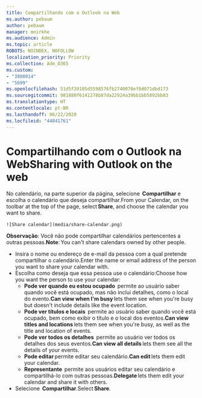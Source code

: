 ```yaml
---
title: Compartilhando com o Outlook na Web
ms.author: pebaum
author: pebaum
manager: mnirkhe
ms.audience: Admin
ms.topic: article
ROBOTS: NOINDEX, NOFOLLOW
localization_priority: Priority
ms.collection: Adm_O365
ms.custom:
- "3800014"
- "5699"
ms.openlocfilehash: 51d5f20105d5598576fb2740070ef8d071dbd173
ms.sourcegitcommit: 981880f6141278b87da22924a39bb1bb5892bb83
ms.translationtype: HT
ms.contentlocale: pt-BR
ms.lasthandoff: 06/22/2020
ms.locfileid: "44841761"
---
```

# <a name="sharing-with-outlook-on-the-web"></a><span data-ttu-id="da58f-102">Compartilhando com o Outlook na Web</span><span class="sxs-lookup"><span data-stu-id="da58f-102">Sharing with Outlook on the web</span></span>

<span data-ttu-id="da58f-103">No calendário, na parte superior da página, selecione  **Compartilhar** e escolha o calendário que deseja compartilhar.</span><span class="sxs-lookup"><span data-stu-id="da58f-103">From your Calendar, on the toolbar at the top of the page, select **Share**, and choose the calendar you want to share.</span></span>

    ![Share calendar](media/share-calendar.png)

<span data-ttu-id="da58f-104">**Observação**: Você não pode compartilhar calendários pertencentes a outras pessoas.</span><span class="sxs-lookup"><span data-stu-id="da58f-104">**Note**: You can't share calendars owned by other people.</span></span>

- <span data-ttu-id="da58f-105">Insira o nome ou endereço de e-mail da pessoa com a qual pretende compartilhar o calendário.</span><span class="sxs-lookup"><span data-stu-id="da58f-105">Enter the name or email address of the person you want to share your calendar with.</span></span>
- <span data-ttu-id="da58f-106">Escolha como deseja que essa pessoa use o calendário:</span><span class="sxs-lookup"><span data-stu-id="da58f-106">Choose how you want the person to use your calendar:</span></span>
    - <span data-ttu-id="da58f-107">**Pode ver quando eu estou ocupado**  permite ao usuário saber quando você está ocupado, mas não inclui detalhes, como o local do evento.</span><span class="sxs-lookup"><span data-stu-id="da58f-107">**Can view when I'm busy** lets them see when you're busy but doesn't include details like the event location.</span></span>
    - <span data-ttu-id="da58f-108">**Pode ver títulos e locais**  permite ao usuário saber quando você está ocupado, bem como exibir o título e o local dos eventos.</span><span class="sxs-lookup"><span data-stu-id="da58f-108">**Can view titles and locations** lets them see when you're busy, as well as the title and location of events.</span></span>
    - <span data-ttu-id="da58f-109">**Pode ver todos os detalhes**  permite ao usuário ver todos os detalhes dos seus eventos.</span><span class="sxs-lookup"><span data-stu-id="da58f-109">**Can view all details** lets them see all the details of your events.</span></span>
    - <span data-ttu-id="da58f-110">**Pode editar** permite editar seu calendário.</span><span class="sxs-lookup"><span data-stu-id="da58f-110">**Can edit** lets them edit your calendar.</span></span>
    - <span data-ttu-id="da58f-111">**Representante**  permite aos usuários editar seu calendário e compartilhá-lo com outras pessoas.</span><span class="sxs-lookup"><span data-stu-id="da58f-111">**Delegate** lets them edit your calendar and share it with others.</span></span>
- <span data-ttu-id="da58f-112">Selecione  **Compartilhar**.</span><span class="sxs-lookup"><span data-stu-id="da58f-112">Select **Share**.</span></span>
